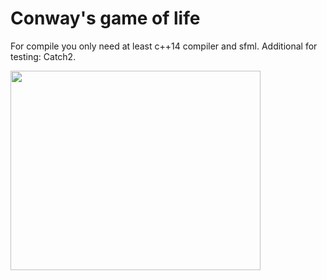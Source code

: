 # Conway's game of life

For compile you only need at least c++14 compiler and sfml. Additional for testing: Catch2.

<img src="https://github.com/arskell/game-of-life/blob/master/screenshot.png" width="400" height="319">
